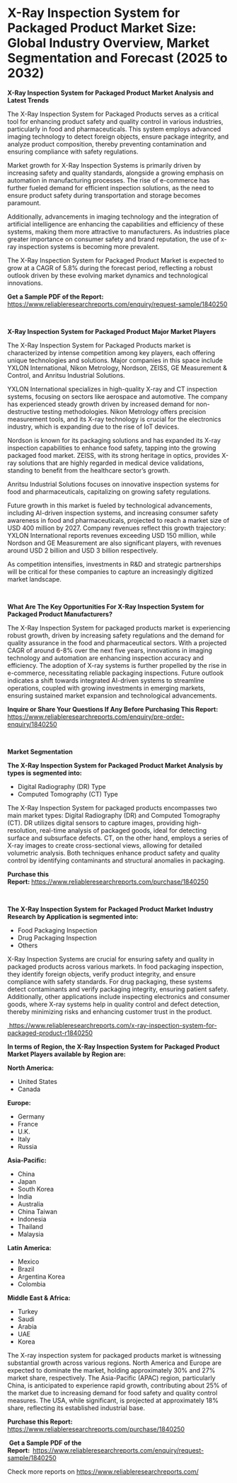 <p><h1>X-Ray Inspection System for Packaged Product Market Size: Global Industry Overview, Market Segmentation and Forecast (2025 to 2032)</h1></p><p><strong>X-Ray Inspection System for Packaged Product Market Analysis and Latest Trends</strong></p>
<p><p>The X-Ray Inspection System for Packaged Products serves as a critical tool for enhancing product safety and quality control in various industries, particularly in food and pharmaceuticals. This system employs advanced imaging technology to detect foreign objects, ensure package integrity, and analyze product composition, thereby preventing contamination and ensuring compliance with safety regulations.</p><p>Market growth for X-Ray Inspection Systems is primarily driven by increasing safety and quality standards, alongside a growing emphasis on automation in manufacturing processes. The rise of e-commerce has further fueled demand for efficient inspection solutions, as the need to ensure product safety during transportation and storage becomes paramount. </p><p>Additionally, advancements in imaging technology and the integration of artificial intelligence are enhancing the capabilities and efficiency of these systems, making them more attractive to manufacturers. As industries place greater importance on consumer safety and brand reputation, the use of x-ray inspection systems is becoming more prevalent.</p><p>The X-Ray Inspection System for Packaged Product Market is expected to grow at a CAGR of 5.8% during the forecast period, reflecting a robust outlook driven by these evolving market dynamics and technological innovations.</p></p>
<p><strong>Get a Sample PDF of the Report:&nbsp;</strong> <a href="https://www.reliableresearchreports.com/enquiry/request-sample/1840250?utm_campaign=2098&utm_medium=2&utm_source=Github&utm_content=ia&utm_term=28022025&utm_id=x-ray-inspection-system-for-packaged-product">https://www.reliableresearchreports.com/enquiry/request-sample/1840250</a></p>
<p>&nbsp;</p>
<p><strong>X-Ray Inspection System for Packaged Product Major Market Players</strong></p>
<p><p>The X-Ray Inspection System for Packaged Products market is characterized by intense competition among key players, each offering unique technologies and solutions. Major companies in this space include YXLON International, Nikon Metrology, Nordson, ZEISS, GE Measurement & Control, and Anritsu Industrial Solutions. </p><p>YXLON International specializes in high-quality X-ray and CT inspection systems, focusing on sectors like aerospace and automotive. The company has experienced steady growth driven by increased demand for non-destructive testing methodologies. Nikon Metrology offers precision measurement tools, and its X-ray technology is crucial for the electronics industry, which is expanding due to the rise of IoT devices. </p><p>Nordson is known for its packaging solutions and has expanded its X-ray inspection capabilities to enhance food safety, tapping into the growing packaged food market. ZEISS, with its strong heritage in optics, provides X-ray solutions that are highly regarded in medical device validations, standing to benefit from the healthcare sector’s growth.</p><p>Anritsu Industrial Solutions focuses on innovative inspection systems for food and pharmaceuticals, capitalizing on growing safety regulations. </p><p>Future growth in this market is fueled by technological advancements, including AI-driven inspection systems, and increasing consumer safety awareness in food and pharmaceuticals, projected to reach a market size of USD 400 million by 2027. Company revenues reflect this growth trajectory: YXLON International reports revenues exceeding USD 150 million, while Nordson and GE Measurement are also significant players, with revenues around USD 2 billion and USD 3 billion respectively. </p><p>As competition intensifies, investments in R&D and strategic partnerships will be critical for these companies to capture an increasingly digitized market landscape.</p></p>
<p>&nbsp;</p>
<p><strong>What Are The Key Opportunities For X-Ray Inspection System for Packaged Product Manufacturers?</strong></p>
<p><p>The X-Ray Inspection System for packaged products market is experiencing robust growth, driven by increasing safety regulations and the demand for quality assurance in the food and pharmaceutical sectors. With a projected CAGR of around 6-8% over the next five years, innovations in imaging technology and automation are enhancing inspection accuracy and efficiency. The adoption of X-ray systems is further propelled by the rise in e-commerce, necessitating reliable packaging inspections. Future outlook indicates a shift towards integrated AI-driven systems to streamline operations, coupled with growing investments in emerging markets, ensuring sustained market expansion and technological advancements.</p></p>
<p><strong>Inquire or Share Your Questions If Any Before Purchasing This Report:</strong> <a href="https://www.reliableresearchreports.com/enquiry/pre-order-enquiry/1840250?utm_campaign=2098&utm_medium=2&utm_source=Github&utm_content=ia&utm_term=28022025&utm_id=x-ray-inspection-system-for-packaged-product">https://www.reliableresearchreports.com/enquiry/pre-order-enquiry/1840250</a></p>
<p>&nbsp;</p>
<p><strong>Market Segmentation</strong></p>
<p><strong>The X-Ray Inspection System for Packaged Product Market Analysis by types is segmented into:</strong></p>
<p><ul><li>Digital Radiography (DR) Type</li><li>Computed Tomography (CT) Type</li></ul></p>
<p><p>The X-Ray Inspection System for packaged products encompasses two main market types: Digital Radiography (DR) and Computed Tomography (CT). DR utilizes digital sensors to capture images, providing high-resolution, real-time analysis of packaged goods, ideal for detecting surface and subsurface defects. CT, on the other hand, employs a series of X-ray images to create cross-sectional views, allowing for detailed volumetric analysis. Both techniques enhance product safety and quality control by identifying contaminants and structural anomalies in packaging.</p></p>
<p><strong>Purchase this Report:&nbsp;</strong><a href="https://www.reliableresearchreports.com/purchase/1840250?utm_campaign=2098&utm_medium=2&utm_source=Github&utm_content=ia&utm_term=28022025&utm_id=x-ray-inspection-system-for-packaged-product">https://www.reliableresearchreports.com/purchase/1840250</a></p>
<p>&nbsp;</p>
<p><strong>The X-Ray Inspection System for Packaged Product Market Industry Research by Application is segmented into:</strong></p>
<p><ul><li>Food Packaging Inspection</li><li>Drug Packaging Inspection</li><li>Others</li></ul></p>
<p><p>X-Ray Inspection Systems are crucial for ensuring safety and quality in packaged products across various markets. In food packaging inspection, they identify foreign objects, verify product integrity, and ensure compliance with safety standards. For drug packaging, these systems detect contaminants and verify packaging integrity, ensuring patient safety. Additionally, other applications include inspecting electronics and consumer goods, where X-ray systems help in quality control and defect detection, thereby minimizing risks and enhancing customer trust in the product.</p></p>
<p><a href="https://www.reliableresearchreports.com/x-ray-inspection-system-for-packaged-product-r1840250?utm_campaign=2098&utm_medium=2&utm_source=Github&utm_content=ia&utm_term=28022025&utm_id=x-ray-inspection-system-for-packaged-product">&nbsp;https://www.reliableresearchreports.com/x-ray-inspection-system-for-packaged-product-r1840250</a></p>
<p><strong>In terms of Region, the X-Ray Inspection System for Packaged Product Market Players available by Region are:</strong></p>
<p>
    <p> <strong> North America: </strong>
        <ul>
            <li>United States</li>
            <li>Canada</li>
        </ul>
        </p> 
    <p> <strong> Europe: </strong>
        <ul>
            <li>Germany</li>
            <li>France</li>
            <li>U.K.</li>
            <li>Italy</li>
            <li>Russia</li>
        </ul>
        </p> 
    <p> <strong> Asia-Pacific: </strong>
        <ul>
            <li>China</li>
            <li>Japan</li>
            <li>South Korea</li>
            <li>India</li>
            <li>Australia</li>
            <li>China Taiwan</li>
            <li>Indonesia</li>
            <li>Thailand</li>
            <li>Malaysia</li>
        </ul>
        </p> 
    <p> <strong> Latin America: </strong>
        <ul>
            <li>Mexico</li>
            <li>Brazil</li>
            <li>Argentina Korea</li>
            <li>Colombia</li>
        </ul>
        </p> 
    <p> <strong> Middle East & Africa: </strong>
        <ul>
            <li>Turkey</li>
            <li>Saudi</li>
            <li>Arabia</li>
            <li>UAE</li>
            <li>Korea</li>
        </ul>
    </p>
    </p>
<p><p>The X-ray inspection system for packaged products market is witnessing substantial growth across various regions. North America and Europe are expected to dominate the market, holding approximately 30% and 27% market share, respectively. The Asia-Pacific (APAC) region, particularly China, is anticipated to experience rapid growth, contributing about 25% of the market due to increasing demand for food safety and quality control measures. The USA, while significant, is projected at approximately 18% share, reflecting its established industrial base.</p></p>
<p><strong>Purchase this Report: </strong><a href="https://www.reliableresearchreports.com/purchase/1840250?utm_campaign=2098&utm_medium=2&utm_source=Github&utm_content=ia&utm_term=28022025&utm_id=x-ray-inspection-system-for-packaged-product">https://www.reliableresearchreports.com/purchase/1840250</a></p>
<p>&nbsp;<strong>Get a Sample PDF of the Report:&nbsp;&nbsp;</strong><a href="https://www.reliableresearchreports.com/enquiry/request-sample/1840250?utm_campaign=2098&utm_medium=2&utm_source=Github&utm_content=ia&utm_term=28022025&utm_id=x-ray-inspection-system-for-packaged-product">https://www.reliableresearchreports.com/enquiry/request-sample/1840250</a></p>
<p><strong></strong></p>
<p>Check more reports on <a href="https://www.reliableresearchreports.com/?utm_campaign=2098&utm_medium=2&utm_source=Github&utm_content=ia&utm_term=28022025&utm_id=x-ray-inspection-system-for-packaged-product">https://www.reliableresearchreports.com/</a></p>